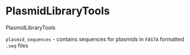 # PlasmidLibraryTools
PlasmidLibraryTools

`plasmid_sequences` - contains sequences for plasmids in `FASTA` formatted `.seq` files 